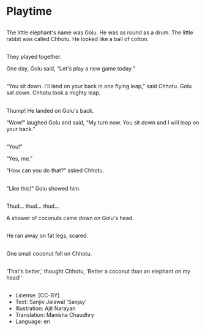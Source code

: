# Playtime

##
The little elephant's name was Golu. He was as round as a drum. The little rabbit was called Chhotu. He looked like a ball of cotton.

##
They played together.

One day, Golu said, “Let's play a new game today.”

##
“You sit down. I'll land on your back in one flying leap,” said Chhotu. Golu sat down. Chhotu took a mighty leap.

##
Thump! He landed on Golu's back.

“Wow!” laughed Golu and said, “My turn now. You sit down and I will leap on your back.”

##
“You!”

“Yes, me.”

“How can you do that?” asked Chhotu.

##
"Like this!" Golu showed him.

##
Thud... thud... thud...

A shower of coconuts came down on Golu's head.

##
He ran away on fat legs, scared.

##
One small coconut fell on Chhotu.

##
‘That's better,' thought Chhotu, ‘Better a coconut than an elephant on my head!'

##
* License: [CC-BY]
* Text: Sanjiv Jaiswal 'Sanjay'
* Illustration: Ajit Narayan
* Translation: Manisha Chaudhry
* Language: en
